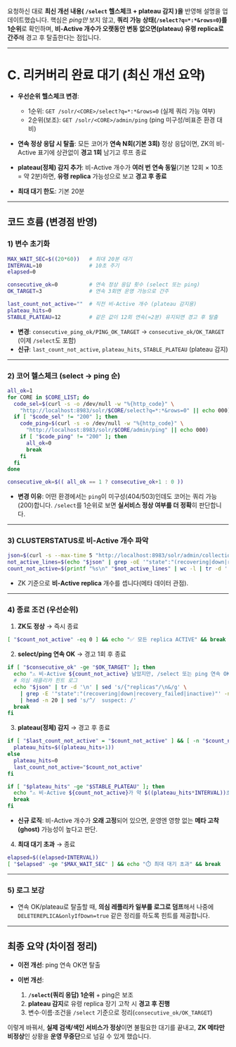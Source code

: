 요청하신 대로 **최신 개선 내용( `/select` 헬스체크 + plateau 감지 )을** 반영해 설명을 업데이트했습니다. 핵심은 *ping만* 보지 않고, **쿼리 가능 상태(`/select?q=*:*&rows=0`)를 1순위**로 확인하며, **비-Active 개수가 오랫동안 변동 없으면(plateau) 유령 replica로 간주**해 경고 후 탈출한다는 점입니다.

---

# C. 리커버리 완료 대기 (최신 개선 요약)

* **우선순위 헬스체크 변경**:

  * 1순위: `GET /solr/<CORE>/select?q=*:*&rows=0` (실제 쿼리 가능 여부)
  * 2순위(보조): `GET /solr/<CORE>/admin/ping` (ping 미구성/비표준 환경 대비)
* **연속 정상 응답 시 탈출**: 모든 코어가 **연속 N회(기본 3회)** 정상 응답이면, ZK의 비-Active 표기에 상관없이 **경고 1회** 남기고 루프 종료
* **plateau(정체) 감지 추가**: 비-Active 개수가 **여러 번 연속 동일**(기본 12회 × 10초 = 약 2분)하면, **유령 replica** 가능성으로 보고 **경고 후 종료**
* **최대 대기 한도**: 기본 20분

---

## 코드 흐름 (변경점 반영)

### 1) 변수 초기화

```bash
MAX_WAIT_SEC=$((20*60))   # 최대 20분 대기
INTERVAL=10               # 10초 주기
elapsed=0

consecutive_ok=0          # 연속 정상 응답 횟수 (select 또는 ping)
OK_TARGET=3               # 연속 3회면 운영 가능으로 간주

last_count_not_active=""  # 직전 비-Active 개수 (plateau 감지용)
plateau_hits=0
STABLE_PLATEAU=12         # 같은 값이 12회 연속(≈2분) 유지되면 경고 후 탈출
```

* **변경**: `consecutive_ping_ok/PING_OK_TARGET` → `consecutive_ok/OK_TARGET` (이제 `/select`도 포함)
* **신규**: `last_count_not_active`, `plateau_hits`, `STABLE_PLATEAU` (plateau 감지)

---

### 2) 코어 헬스체크 (select → ping 순)

```bash
all_ok=1
for CORE in $CORE_LIST; do
  code_sel=$(curl -s -o /dev/null -w "%{http_code}" \
    "http://localhost:8983/solr/$CORE/select?q=*:*&rows=0" || echo 000)
  if [ "$code_sel" != "200" ]; then
    code_ping=$(curl -s -o /dev/null -w "%{http_code}" \
      "http://localhost:8983/solr/$CORE/admin/ping" || echo 000)
    if [ "$code_ping" != "200" ]; then
      all_ok=0
      break
    fi
  fi
done

consecutive_ok=$(( all_ok == 1 ? consecutive_ok+1 : 0 ))
```

* **변경 이유**: 어떤 환경에서는 `ping`이 미구성(404/503)인데도 코어는 쿼리 가능(200)합니다. `/select`를 1순위로 보면 **실서비스 정상 여부를 더 정확**히 판단합니다.

---

### 3) CLUSTERSTATUS로 비-Active 개수 파악

```bash
json=$(curl -s --max-time 5 "http://localhost:8983/solr/admin/collections?action=CLUSTERSTATUS&wt=json" || true)
not_active_lines=$(echo "$json" | grep -oE '"state":"(recovering|down|recovery_failed|inactive)"' || true)
count_not_active=$(printf "%s\n" "$not_active_lines" | wc -l | tr -d ' ')
```

* ZK 기준으로 **비-Active replica** 개수를 셉니다(메타 데이터 관점).

---

### 4) 종료 조건 (우선순위)

1. **ZK도 정상** → 즉시 종료

```bash
[ "$count_not_active" -eq 0 ] && echo "✅ 모든 replica ACTIVE" && break
```

2. **select/ping 연속 OK** → 경고 1회 후 종료

```bash
if [ "$consecutive_ok" -ge "$OK_TARGET" ]; then
  echo "⚠️ 비-Active ${count_not_active} 남았지만, /select 또는 ping 연속 OK → 운영 가능으로 간주"
  # 의심 레플리카 힌트 로그
  echo "$json" | tr -d '\n' | sed 's/{"replicas"/\n&/g' \
    | grep -E '"state":"(recovering|down|recovery_failed|inactive)"' -n \
    | head -n 20 | sed 's/^/  suspect: /'
  break
fi
```

3. **plateau(정체) 감지** → 경고 후 종료

```bash
if [ "$last_count_not_active" = "$count_not_active" ] && [ -n "$count_not_active" ]; then
  plateau_hits=$((plateau_hits+1))
else
  plateau_hits=0
  last_count_not_active="$count_not_active"
fi

if [ "$plateau_hits" -ge "$STABLE_PLATEAU" ]; then
  echo "⚠️ 비-Active ${count_not_active}가 약 $((plateau_hits*INTERVAL))초 동안 정체 → 유령 replica 의심, 진행"
  break
fi
```

* **신규 로직**: 비-Active 개수가 **오래 고정**되어 있으면, 운영엔 영향 없는 **메타 고착(ghost)** 가능성이 높다고 판단.

4. **최대 대기 초과** → 종료

```bash
elapsed=$((elapsed+INTERVAL))
[ "$elapsed" -ge "$MAX_WAIT_SEC" ] && echo "⏱️ 최대 대기 초과" && break
```

---

### 5) 로그 보강

* 연속 OK/plateau로 탈출할 때, **의심 레플리카 일부를 로그로 덤프**해서 나중에 `DELETEREPLICA&onlyIfDown=true` 같은 정리를 하도록 힌트를 제공합니다.

---

## 최종 요약 (차이점 정리)

* **이전 개선**: ping 연속 OK면 탈출
* **이번 개선**:

  1. **`/select`(쿼리 응답) 1순위** + ping은 보조
  2. **plateau 감지**로 유령 replica 장기 고착 시 **경고 후 진행**
  3. 변수·이름·조건을 `/select` 기준으로 정리(`consecutive_ok/OK_TARGET`)

이렇게 바꿔서, **실제 검색/색인 서비스가 정상**이면 불필요한 대기를 끝내고, **ZK 메타만 비정상**인 상황을 **운영 무중단**으로 넘길 수 있게 했습니다.
